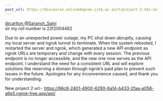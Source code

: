```yaml
---
post_url: https://discourse.onlinedegree.iitm.ac.in/t/project-2-tds-solver-discussion-thread/169029/456
---
```

[@carlton](/u/carlton),[@Saransh\_Saini](/u/saransh_saini)  
sir my roll number is 23f2004462

Due to an unexpected power outage, my PC shut down abruptly, causing my local server and ngrok tunnel to terminate. When the system rebooted, I restarted the server and ngrok, which generated a new API endpoint as ngrok URLs are temporary and change with every session. The previous endpoint is no longer accessible, and the new one now serves as the API endpoint. I understand the need for a consistent URL and will explore solutions like reserving a domain through ngrok’s paid plan to prevent such issues in the future. Apologies for any inconvenience caused, and thank you for understanding.

New project 2 url:- <https://96c8-2401-4900-6290-6a14-b433-2faa-a056-a6e5.ngrok-free.app/api/>
